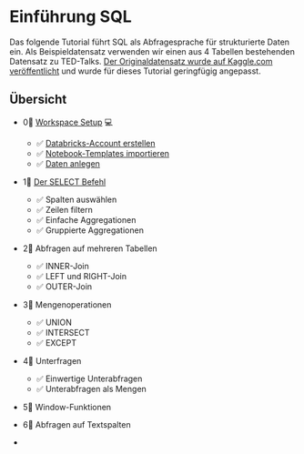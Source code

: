 # Einführung SQL

Das folgende Tutorial führt SQL als Abfragesprache für strukturierte Daten ein. Als Beispieldatensatz verwenden wir einen aus 4 Tabellen bestehenden Datensatz zu TED-Talks. [Der Originaldatensatz wurde auf Kaggle.com veröffentlicht](https://www.kaggle.com/goweiting/ted-talks-transcript) und wurde für dieses Tutorial geringfügig angepasst.

## Übersicht

* 0⃣ [Workspace Setup](0-workspace-setup.md) 💻 
  * ✅ [Databricks-Account erstellen](0-workspace-setup.md#databricks-account-erstellen)
  * ✅ [Notebook-Templates importieren](0-workspace-setup.md#notebook-templates-importieren)
  * ✅ [Daten anlegen](0-workspace-setup.md#daten-anlegen) 
* 1⃣ [Der SELECT Befehl](1-der-select-befehl.md)
  * ✅ Spalten auswählen
  * ✅ Zeilen filtern
  * ✅ Einfache Aggregationen
  * ✅ Gruppierte Aggregationen 
* 2⃣ Abfragen auf mehreren Tabellen
  * ✅ INNER-Join
  * ✅ LEFT und RIGHT-Join
  * ✅ OUTER-Join 
* 3⃣ Mengenoperationen

  * ✅ UNION
  * ✅ INTERSECT
  * ✅ EXCEPT

* 4⃣ Unterfragen
  * ✅ Einwertige Unterabfragen
  * ✅ Unterabfragen als Mengen 
* 5⃣ Window-Funktionen
* 6⃣ Abfragen auf Textspalten
* 
